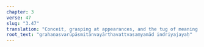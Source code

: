 ```yaml
---
chapter: 3
verse: 47
slug: "3.47"
translation: "Conceit, grasping at appearances, and the tug of meaning reveal how to conquer the faculties."
root_text: "grahaṇasvarūpāsmitānvayārthavattvasaṃyamād indriyajayaḥ"
---
```


